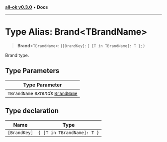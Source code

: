 [**all-ok v0.3.0**](../README.md) • **Docs**

***

# Type Alias: Brand\<TBrandName\>

> **Brand**\<`TBrandName`\>: \{`[BrandKey]`: `{ [T in TBrandName]: T }`; \}

Brand type.

## Type Parameters

| Type Parameter |
| ------ |
| `TBrandName` *extends* [`BrandName`](BrandName.md) |

## Type declaration

| Name | Type |
| ------ | ------ |
| `[BrandKey]` | `{ [T in TBrandName]: T }` |
